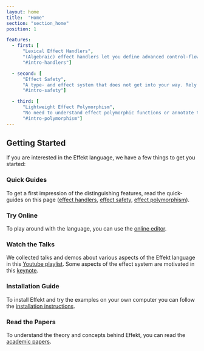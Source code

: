 ```yaml
---
layout: home
title:  "Home"
section: "section_home"
position: 1

features:
  - first: [
      "Lexical Effect Handlers",
      "(Algebraic) effect handlers let you define advanced control-flow structures like generators as user libraries. Those libraries can be seamlessly composed.",
      "#intro-handlers"]

  - second: [
      "Effect Safety",
      "A type- and effect system that does not get into your way. Rely on a simple, yet powerful effect system that guarantees all effects to be handled.",
      "#intro-safety"]

  - third: [
      "Lightweight Effect Polymorphism",
      "No need to understand effect polymorphic functions or annotate them. Just use what is in scope.",
      "#intro-polymorphism"]
---
```



## Getting Started
If you are interested in the Effekt language, we have a few things to get you started:

<section id="getting-started">

<div id="start-guide">
<h3>Quick Guides</h3>
<p>To get a first impression of the distinguishing features, read the quick-guides on this page
  (<a href="#intro-handlers">effect handlers</a>,
   <a href="#intro-safety">effect safety</a>,
   <a href="#intro-polymorphism">effect polymorphism</a>).
</p>
</div>

<div id="start-try">
<h3>Try Online</h3>
<p>To play around with the language, you can use the <a href="quickstart">online editor</a>.</p>
</div>

<div id="start-videos">
<h3>Watch the Talks</h3>
<p>We collected talks and demos about various aspects of the Effekt language in this <a href="https://www.youtube.com/playlist?list=PLqCIRc1Z01F7DqUAupr2Eyel_CyL4d8V7">Youtube playlist</a>. Some aspects of the effect system are motivated in this <a href="https://vimeo.com/980430034/08044fe3d6#t=4h3m0s">keynote</a>.</p>
</div>

<div id="start-install">
<h3>Installation Guide</h3>
<p>To install Effekt and try the examples on your own computer you can follow the <a href="docs">installation instructions</a>.</p>
</div>

<div id="start-read">
<h3>Read the Papers</h3>
<p>To understand the theory and concepts behind Effekt, you can read the
<a href="publications">academic papers</a>.</p>
</div>

</section>

